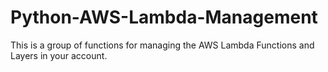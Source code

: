 # Python-AWS-Lambda-Management
This is a group of functions for managing the AWS Lambda Functions and Layers in your account.
